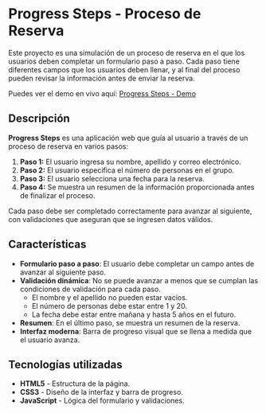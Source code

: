 # Progress Steps - Proceso de Reserva

Este proyecto es una simulación de un proceso de reserva en el que los usuarios deben completar un formulario paso a paso. Cada paso tiene diferentes campos que los usuarios deben llenar, y al final del proceso pueden revisar la información antes de enviar la reserva.

Puedes ver el demo en vivo aquí: [Progress Steps - Demo](https://tu-usuario.github.io/progress-steps/)

## Descripción

**Progress Steps** es una aplicación web que guía al usuario a través de un proceso de reserva en varios pasos:

1. **Paso 1:** El usuario ingresa su nombre, apellido y correo electrónico.
2. **Paso 2:** El usuario especifica el número de personas en el grupo.
3. **Paso 3:** El usuario selecciona una fecha para la reserva.
4. **Paso 4:** Se muestra un resumen de la información proporcionada antes de finalizar el proceso.

Cada paso debe ser completado correctamente para avanzar al siguiente, con validaciones que aseguran que se ingresen datos válidos.

## Características

- **Formulario paso a paso**: El usuario debe completar un campo antes de avanzar al siguiente paso.
- **Validación dinámica**: No se puede avanzar a menos que se cumplan las condiciones de validación para cada paso.
  - El nombre y el apellido no pueden estar vacíos.
  - El número de personas debe estar entre 1 y 20.
  - La fecha debe estar entre mañana y hasta 5 años en el futuro.
- **Resumen**: En el último paso, se muestra un resumen de la reserva.
- **Interfaz moderna**: Barra de progreso visual que se llena a medida que el usuario avanza.

## Tecnologías utilizadas

- **HTML5** - Estructura de la página.
- **CSS3** - Diseño de la interfaz y barra de progreso.
- **JavaScript** - Lógica del formulario y validaciones.
